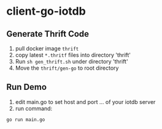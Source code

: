 # client-go-iotdb

## Generate Thrift Code
1. pull docker image `thrift`
2. copy latest `*.thritf` files into directory 'thrift'
3. Run `sh gen_thrift.sh` under directory 'thrift'
4. Move the `thrift/gen-go` to root directory

## Run Demo
1. edit main.go to set host and port ... of your iotdb server
2. run command:
``` bash
go run main.go
```
